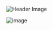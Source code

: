 ![Header Image](https://www.flickr.com/photos/198178892@N06/52837460160/in/dateposted-friend/)

![image](https://img.shields.io/badge/Blockchain.com-121D33?logo=blockchaindotcom&logoColor=fff&style=for-the-badge)
